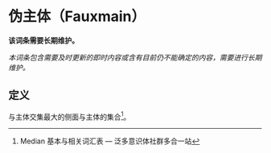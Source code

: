 # 伪主体（Fauxmain）

**该词条需要长期维护。**

_本词条包含需要及时更新的即时内容或含有目前仍不能确定的内容，需要进行长期维护。_

## 定义

与主体交集最大的侧面与主体的集合[^伪主体-1]。

[^伪主体-1]: Median 基本与相关词汇表 — 泛多意识体社群多合一站
